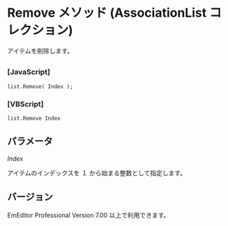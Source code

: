 # Remove メソッド (AssociationList コレクション)

アイテムを削除します。

## 

### \[JavaScript\]

```
list.Remove( Index );
```

### \[VBScript\]

```
list.Remove Index
```

## パラメータ

_Index_

アイテムのインデックスを １ から始まる整数として指定します。

## バージョン

EmEditor Professional Version 7.00 以上で利用できます。
